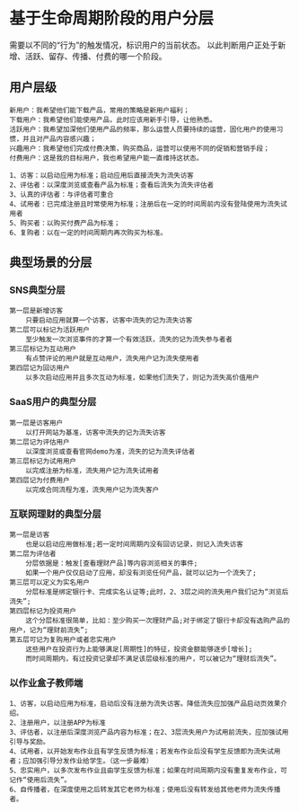 # 基于生命周期阶段的用户分层

需要以不同的“行为”的触发情况，标识用户的当前状态。
以此判断用户正处于新增、活跃、留存、传播、付费的哪一个阶段。

## 用户层级
```text
新用户：我希望他们能下载产品，常用的策略是新用户福利；
下载用户：我希望他们能使用产品，此时应该用新手引导，让他熟悉。
活跃用户：我希望加深他们使用产品的频率，那么运营人员要持续的运营，固化用户的使用习惯，并且对产品内容感兴趣；
兴趣用户：我希望他们完成付费决策，购买商品，运营可以使用不同的促销和营销手段；
付费用户：这是我的目标用户，我也希望用户能一直维持这状态。
```

```text
1、访客：以启动应用为标准；启动应用后直接流失为流失访客
2、评估者：以深度浏览或查看产品为标准；查看后流失为流失评估者
3、认真的评估者：与评估者可重合
4、试用者：已完成注册且时常使用为标准；注册后在一定的时间周前内没有登陆使用为流失试用者
5、购买者：以购买付费产品为标准；
6、复购者：以在一定的时间周期内再次购买为标准。
```
## 典型场景的分层
### SNS典型分层
```text
第一层是新增访客
	只要启动应用就算一个访客，访客中流失的记为流失访客
第二层可以标记为活跃用户
	至少触发一次浏览事件的才算一个有效活跃，流失的记为流失参与者者
第三层标记为互动用户
	有点赞评论的用户就是互动用户，流失用户记为流失使用者
第四层记为回访用户
	以多次启动应用并且多次互动为标准，如果他们流失了，则记为流失高价值用户
```

### SaaS用户的典型分层
```text
第一层是访客用户
	以打开网站为基准，访客中流失的记为流失访客
第二层记为评估用户
	以深度浏览或查看官网demo为准，流失的记为流失评估者
第三层标记为试用用户
	以完成注册为标准，流失用户记为流失试用者
第四层记为付费用户
	以完成合同流程为准，流失用户记为流失客户
```

### 互联网理财的典型分层
```text
第一层是访客
	也是以启动应用做标准;若一定时间周期内没有回访记录，则记入流失访客
第二层为评估者
	分层依据是：触发[查看理财产品]等内容浏览相关的事件;
	如果一个用户仅仅启动了应用，却没有浏览任何产品，就可以记为一个流失了;
第三层可以定义为实名用户
	分层标准是绑定银行卡、完成实名认证等;此时，2、3层之间的流失用户我们记为“浏览后流失”;
第四层标记为投资用户
	这个分层标准很简单，比如：至少购买一次理财产品;对于绑定了银行卡却没有选购产品的用户，记为“理财前流失”;
第五层可记为复购用户或者忠实用户
	这些用户在投资行为上能够满足[周期性]的特征，投资金额能够逐步[增长];
	而时间周期内，有过投资记录却不满足该层级标准的用户，可以被记为“理财后流失”。
```

### 以作业盒子教师端
```text
1、访客，以启动应用为标准，启动后没有注册为流失访客。降低流失应加强产品启动页效果介绍。
2、注册用户，以注册APP为标准
3、评估者，以注册后深度浏览产品内容为标准；在2、3层流失用户为试用前流失，应加强试用引导与奖励。
4、试用者，以开始发布作业且有学生反馈为标准；若发布作业后没有学生反馈即为流失试用者；应加强引导分发作业给学生。（这一步最难）
5、忠实用户，以多次发布作业且由学生反馈为标准；如果在时间周期内没有重复发布作业，可记作“使用后流失”。
6、自传播者，在深度使用之后转发其它老师为标准；使用后没有转发给其他老师为流失传播者。
```